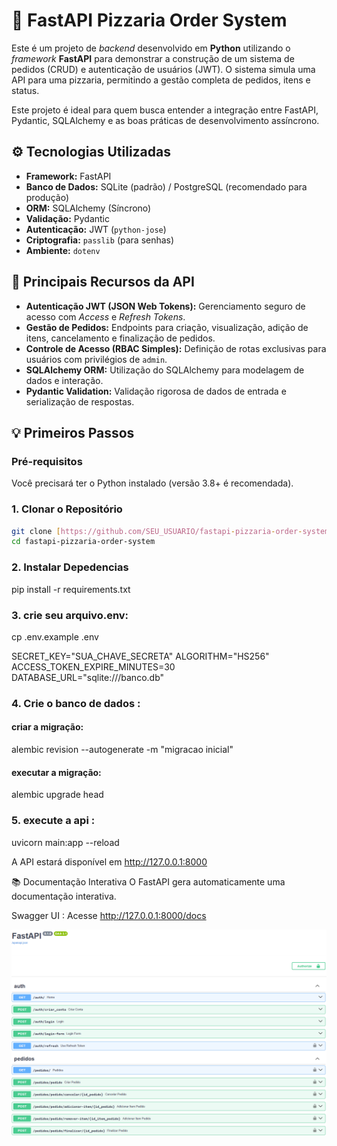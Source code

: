 # 🍕 FastAPI Pizzaria Order System

Este é um projeto de *backend* desenvolvido em **Python** utilizando o *framework* **FastAPI** para demonstrar a construção de um sistema de pedidos (CRUD) e autenticação de usuários (JWT). O sistema simula uma API para uma pizzaria, permitindo a gestão completa de pedidos, itens e status.

Este projeto é ideal para quem busca entender a integração entre FastAPI, Pydantic, SQLAlchemy e as boas práticas de desenvolvimento assíncrono.

## ⚙️ Tecnologias Utilizadas

* **Framework:** FastAPI
* **Banco de Dados:** SQLite (padrão) / PostgreSQL (recomendado para produção)
* **ORM:** SQLAlchemy (Síncrono)
* **Validação:** Pydantic
* **Autenticação:** JWT (`python-jose`)
* **Criptografia:** `passlib` (para senhas)
* **Ambiente:** `dotenv`

## 🚀 Principais Recursos da API

* **Autenticação JWT (JSON Web Tokens):** Gerenciamento seguro de acesso com *Access* e *Refresh Tokens*.
* **Gestão de Pedidos:** Endpoints para criação, visualização, adição de itens, cancelamento e finalização de pedidos.
* **Controle de Acesso (RBAC Simples):** Definição de rotas exclusivas para usuários com privilégios de `admin`.
* **SQLAlchemy ORM:** Utilização do SQLAlchemy para modelagem de dados e interação.
* **Pydantic Validation:** Validação rigorosa de dados de entrada e serialização de respostas.

## 💡 Primeiros Passos

### Pré-requisitos

Você precisará ter o Python instalado (versão 3.8+ é recomendada).

### 1. Clonar o Repositório

```bash
git clone [https://github.com/SEU_USUARIO/fastapi-pizzaria-order-system.git](https://github.com/SEU_USUARIO/fastapi-pizzaria-order-system.git)
cd fastapi-pizzaria-order-system
```
### 2. Instalar Depedencias

pip install -r requirements.txt

### 3. crie seu arquivo.env: 

cp .env.example .env

SECRET_KEY="SUA_CHAVE_SECRETA"
ALGORITHM="HS256"
ACCESS_TOKEN_EXPIRE_MINUTES=30
DATABASE_URL="sqlite:///banco.db"

### 4. Crie o banco de dados :

#### criar a migração: 
alembic revision --autogenerate -m "migracao inicial"
#### executar a migração: 
alembic upgrade head

### 5. execute a api :

uvicorn main:app --reload

A API estará disponível em http://127.0.0.1:8000


📚 Documentação Interativa
O FastAPI gera automaticamente uma documentação interativa.

Swagger UI : Acesse http://127.0.0.1:8000/docs

![Swagger Imagem](imagem.png)
